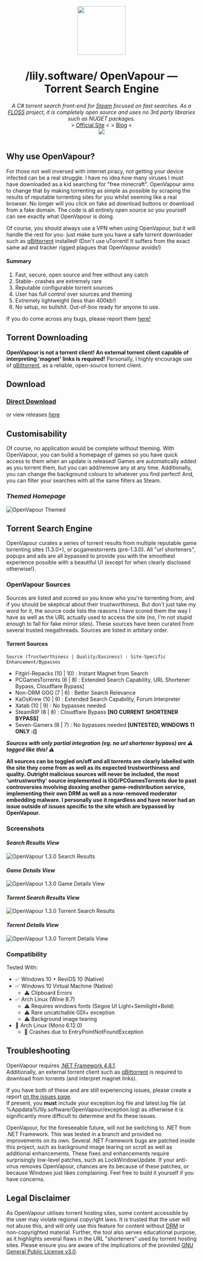 <div align="center">
  <img style="width:128px;height:128px;" src="https://github.com/lily-software/OpenVapour/assets/59503910/fde232a9-1191-4d43-b2ee-f3c7281473a2">
  <h1>/lily.software/ OpenVapour — Torrent Search Engine</h1>
  <i>A C# torrent search front-end for <a href="https://store.steampowered.com">Steam</a> focused on fast searches. As a <a href="https://www.gnu.org/philosophy/floss-and-foss.en.html">FLOSS</a> project, it is completely open source and uses no 3rd party libraries such as NUGET packages.</i><br>
  > <a href="https://openvapour.lily.software">Official Site</a> <   > <a href="https://blog.lily.software">Blog</a> <<br>
  <img src="https://img.shields.io/github/downloads/lily-software/OpenVapour/total.svg?color=ff69b4&logoColor=white&labelColor=&style=for-the-badge"/>
</div><br>

## Why use OpenVapour?
For those not well inversed with internet piracy, not getting your device infected can be a real struggle. I have no idea how many viruses I must have downloaded as a kid searching for "free minecraft". OpenVapour aims to change that by making torrenting as simple as possible by scraping the results of reputable torrenting sites for you whilst seeming like a real browser. No longer will you click on fake ad download buttons or download from a fake domain. The code is all entirely open source so you yourself can see exactly what OpenVapour is doing.

Of course, you should always use a VPN when using OpenVapour, but it will handle the rest for you- just make sure you have a safe torrent downloader such as [qBittorrent](https://www.qbittorrent.org/) installed! (Don't use uTorrent! It suffers from the exact same ad and tracker rigged plagues that OpenVapour avoids!)

#### Summary
1. Fast, secure, open source and free without any catch
2. Stable- crashes are extremely rare
3. Reputable configurable torrent sources
4. User has full control over sources and theming
5. Extremely lightweight (less than 400kb!)
6. No setup, no bullshit. Out-of-box ready for anyone to use.

If you do come across any bugs, please report them [here!](https://github.com/lily-software/OpenVapour/issues)

## Torrent Downloading
**OpenVapour is not a torrent client! An external torrent client capable of interpreting 'magnet' links is required!**
Personally, I highly encourage use of [qBittorrent](https://www.qbittorrent.org/), as a reliable, open-source torrent client.

## Download
### [Direct Download](https://github.com/lily-software/OpenVapour/releases/latest/download/OpenVapour.exe)
or view releases [here](https://github.com/lily-software/OpenVapour/releases)

## Customisability
Of course, no application would be complete without theming. With OpenVapour, you can build a homepage of games so you have quick access to them when an update is released! Games are automatically added as you torrent them, but you can add/remove any at any time. Additionally, you can change the background colours to whatever you find perfect! And, you can filter your searches with all the same filters as Steam.

### *Themed Homepage*
![OpenVapour Themed](https://github.com/lily-software/OpenVapour/assets/59503910/0d46ef16-517b-4c53-8bb5-037b77485b18)

## Torrent Search Engine
OpenVapour curates a series of torrent results from multiple reputable game torrenting sites (1.3.0+), or pcgamestorrents (pre-1.3.0). All "url shorteners", popups and ads are all bypassed to provide you with the smoothest experience possible with a beautiful UI (except for when clearly disclosed otherwise!).
### OpenVapour Sources
Sources are listed and scored so you know who you're torrenting from, and if you should be skeptical about their trustworthiness. But don't just take my word for it, the source code lists the reasons I have scored them the way I have as well as the URL actually used to access the site (no, I'm not stupid enough to fall for fake mirror sites). These sources have been curated from several trusted megathreads. Sources are listed in arbitary order.
<br>
#### Torrent Sources
`Source (Trustworthiness | Quality/Easiness) : Site-Specific Enhancement/Bypasses`
+ Fitgirl-Repacks (10 | 10) : Instant Magnet from Search
+ PCGamesTorrents (6 | 8) : Extended Search Capability, URL Shortener Bypass, Cloudflare Bypass]
+ Non-DRM GOG (7 | 6) : Better Search Relevance
+ KaOsKrew (10 | 9) : Extended Search Capability, Forum Interpreter
+ Xatab (10 | 9) : No bypasses needed
+ SteamRIP (8 | 8) : Cloudflare Bypass <b>[NO CURRENT SHORTENER BYPASS]</b>
+ Seven-Gamers (8 | 7) : No bypasses needed <b>[UNTESTED, WINDOWS 11 ONLY :(]</b>

***Sources with only partial integration (eg. no url shortener bypass) are ⚠️ tagged like this! ⚠️***

<b>All sources can be toggled on/off and all torrents are clearly labelled with the site they come from as well as its expected trustworthiness and quality. Outright malicious sources will never be included, the most 'untrustworthy' source implemented is IGG/PCGamesTorrents due to past controversies involving doxxing another game-redistribution service, implementing their own DRM as well as a now-removed moderator embedding malware. I personally use it regardless and have never had an issue outside of issues specific to the site which are bypassed by OpenVapour.</b></br>

### Screenshots
#### *Search Results View*
![OpenVapour 1.3.0 Search Results](https://github.com/lily-software/OpenVapour/assets/59503910/17772d03-db31-4d9f-8dd1-5d8af3bd3320)


#### *Game Details View*
![OpenVapour 1.3.0 Game Details View](https://github.com/lily-software/OpenVapour/assets/59503910/d167d3f6-525b-41f0-afd2-77e06fe7aaa2)


#### *Torrent Search Results View*
![OpenVapour 1.3.0 Torrent Search Results](https://github.com/lily-software/OpenVapour/assets/59503910/46ac424d-3d49-4ae5-9c37-da6f52c244e0)


#### *Torrent Details View*
![OpenVapour 1.3.0 Torrent Details View](https://github.com/lily-software/OpenVapour/assets/59503910/0feb0b9c-423a-4977-a6f9-56b6f20980da)

### Compatibility
Tested With:
+ ✅ Windows 10 + ReviOS 10 (Native)
+ ✅ Windows 10 Virtual Machine (Native)
  + ⚠️ Clipboard Errors
+ ✅ Arch Linux (Wine 8.7)
  + ⚠️ Requires windows fonts (Segoe UI Light+Semilight+Bold)
  + ⚠️ Rare uncatchable GDI+ exception
  + ⚠️ Background image tearing
+ 🚨 Arch Linux (Mono 6.12.0)
  + 🚨 Crashes due to EntryPointNotFoundException

## Troubleshooting
OpenVapour requires [.NET Framework 4.8.1](https://dotnet.microsoft.com/en-us/download/dotnet-framework/thank-you/net481-web-installer).<br>
Additionally, an external torrent client such as [qBittorrent](https://www.qbittorrent.org/) is required to download from torrents (and interpret magnet links).

If you have both of these and are still experiencing issues, please create a report [on the issues page](https://github.com/lily-software/OpenVapour/issues).<br>
If present, you **must** include your exception.log file and latest.log file (at %Appdata%/lily.software/OpenVapour/exception.log) as otherwise it is significantly more difficult to determine and fix these issues.

OpenVapour, for the foreseeable future, will not be switching to .NET from .NET Framework. This was tested in a branch and provided no improvements on its own. Several .NET Framework bugs are patched inside this project, such as background image tearing on scroll as well as additional enhancements. These fixes and enhancements require surprisingly low-level patches, such as LockWindowUpdate. If your anti-virus removes OpenVapour, chances are its because of these patches, or because Windows just likes complaining. Feel free to build it yourself if you have concerns.

## Legal Disclaimer
As OpenVapour utilises torrent hosting sites, some content accessible by the user may violate regional copyright laws. It is trusted that the user will not abuse this, and will only use this feature for content without [DRM](https://en.wikipedia.org/wiki/Digital_rights_management) or non-copyrighted material. Further, the tool also serves educational purpose, as it highlights several flaws in the URL "shorteners" used by torrent hosting sites. 
Please ensure you are aware of the implications of the provided [GNU General Public License v3.0](https://github.com/lily-software/OpenVapour/blob/master/LICENSE.txt).
